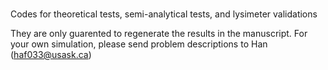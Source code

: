 # 
Codes for theoretical tests, semi-analytical tests, and lysimeter validations

They are only guarented to regenerate the results in the manuscript.
For your own simulation, please send problem descriptions to Han (haf033@usask.ca)

